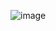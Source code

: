 
![image](https://github.com/Akashpandey1507/Marketing-Team-in-Food-beverage-with-PySpark/assets/124170332/779fa93f-3801-4e4b-b1f8-f74a450e7085)
